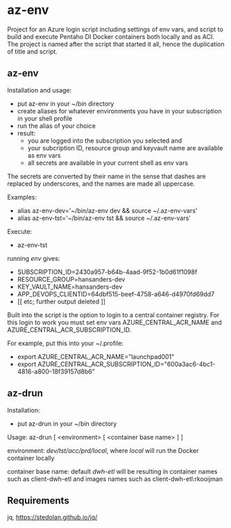 # az-env
Project for an Azure login script including settings of env vars, and script to build and execute Pentaho DI Docker containers both locally and as ACI. The project is named after the script that started it all, hence the duplication of title and script.

## az-env
Installation and usage:
- put az-env in your ~/bin directory
- create aliases for whatever environments you have in your subscription in your shell profile
- run the alias of your choice
- result: 
    - you are logged into the subscription you selected and 
    - your subcription ID, resource group and keyvault name are available as env vars
    - all secrets are available in your current shell as env vars

The secrets are converted by their name in the sense that dashes are replaced by underscores, and the names are made all uppercase.

Examples:
- alias az-env-dev='~/bin/az-env dev && source ~/.az-env-vars'
- alias az-env-tst='~/bin/az-env tst && source ~/.az-env-vars'

Execute:
- az-env-tst

running *env* gives:
- SUBSCRIPTION_ID=2430a957-b64b-4aad-9f52-1b0d61f1098f
- RESOURCE_GROUP=hansanders-dev
- KEY_VAULT_NAME=hansanders-dev
- APP_DEVOPS_CLIENTID=64dbf515-beef-4758-a646-d4970fd69dd7
- [[ etc; further output deleted ]]

Built into the script is the option to login to a central container registry. 
For this login to work you must set env vars AZURE_CENTRAL_ACR_NAME and AZURE_CENTRAL_ACR_SUBSCRIPTION_ID.

For example, put this into your ~/.profile:
- export AZURE_CENTRAL_ACR_NAME="launchpad001"
- export AZURE_CENTRAL_ACR_SUBSCRIPTION_ID="600a3ac6-4bc1-4816-a800-18f39157d8b6"

## az-drun
Installation:
- put az-drun in your ~/bin directory

Usage:
az-drun [ \<environment> [ \<container base name> ] ]

environment: *dev/tst/acc/prd/local*, where *local* will run the Docker container locally

container base name: default *dwh-etl* will be resulting in container names such as client-dwh-etl and images names such as client-dwh-etl:rkooijman


## Requirements

jq, https://stedolan.github.io/jq/

